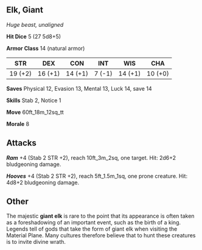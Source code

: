 ## Elk, Giant

*Huge beast, unaligned*

**Hit Dice** 5 (27 5d8+5)

**Armor Class** 14 (natural armor)

| STR     | DEX     | CON     | INT     | WIS     | CHA     |
|---------|---------|---------|---------|---------|---------|
| 19 (+2) | 16 (+1) | 14 (+1) |  7 (-1) | 14 (+1) | 10 (+0) |

**Saves** Physical 12, Evasion 13, Mental 13, Luck 14, save 14

**Skills** Stab 2, Notice 1

**Move** 60ft\_18m\_12sq\_tt

**Morale** 8

## Attacks

***Ram*** +4 (Stab 2 STR +2), reach 10ft\_3m\_2sq, one target. Hit: 2d6+2 bludgeoning damage.

***Hooves*** +4 (Stab 2 STR +2), reach 5ft\_1.5m\_1sq, one prone creature. Hit: 4d8+2 bludgeoning damage.

## Other

The majestic **giant elk** is rare to the point that its appearance is often taken as a foreshadowing of an important event, such as the birth of a king. Legends tell of gods that take the form of giant elk when visiting the Material Plane. Many cultures therefore believe that to hunt these creatures is to invite divine wrath.


